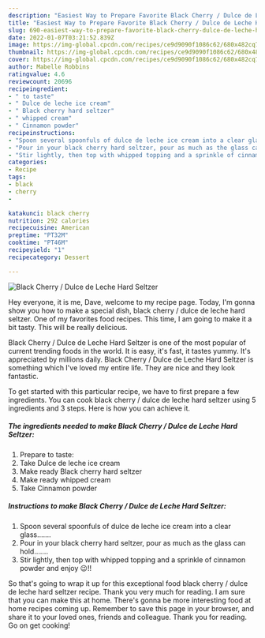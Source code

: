 ```yaml
---
description: "Easiest Way to Prepare Favorite Black Cherry / Dulce de Leche Hard Seltzer"
title: "Easiest Way to Prepare Favorite Black Cherry / Dulce de Leche Hard Seltzer"
slug: 690-easiest-way-to-prepare-favorite-black-cherry-dulce-de-leche-hard-seltzer
date: 2022-01-07T03:21:52.839Z
image: https://img-global.cpcdn.com/recipes/ce9d9090f1086c62/680x482cq70/black-cherry-dulce-de-leche-hard-seltzer-recipe-main-photo.jpg
thumbnail: https://img-global.cpcdn.com/recipes/ce9d9090f1086c62/680x482cq70/black-cherry-dulce-de-leche-hard-seltzer-recipe-main-photo.jpg
cover: https://img-global.cpcdn.com/recipes/ce9d9090f1086c62/680x482cq70/black-cherry-dulce-de-leche-hard-seltzer-recipe-main-photo.jpg
author: Mabelle Robbins
ratingvalue: 4.6
reviewcount: 20696
recipeingredient:
- " to taste"
- " Dulce de leche ice cream"
- " Black cherry hard seltzer"
- " whipped cream"
- " Cinnamon powder"
recipeinstructions:
- "Spoon several spoonfuls of dulce de leche ice cream into a clear glass......."
- "Pour in your black cherry hard seltzer, pour as much as the glass can hold......."
- "Stir lightly, then top with whipped topping and a sprinkle of cinnamon powder and enjoy 😉!!"
categories:
- Recipe
tags:
- black
- cherry
- 

katakunci: black cherry  
nutrition: 292 calories
recipecuisine: American
preptime: "PT32M"
cooktime: "PT46M"
recipeyield: "1"
recipecategory: Dessert

---
```



![Black Cherry / Dulce de Leche Hard Seltzer](https://img-global.cpcdn.com/recipes/ce9d9090f1086c62/680x482cq70/black-cherry-dulce-de-leche-hard-seltzer-recipe-main-photo.jpg)

Hey everyone, it is me, Dave, welcome to my recipe page. Today, I'm gonna show you how to make a special dish, black cherry / dulce de leche hard seltzer. One of my favorites food recipes. This time, I am going to make it a bit tasty. This will be really delicious.



Black Cherry / Dulce de Leche Hard Seltzer is one of the most popular of current trending foods in the world. It is easy, it's fast, it tastes yummy. It's appreciated by millions daily. Black Cherry / Dulce de Leche Hard Seltzer is something which I've loved my entire life. They are nice and they look fantastic.


To get started with this particular recipe, we have to first prepare a few ingredients. You can cook black cherry / dulce de leche hard seltzer using 5 ingredients and 3 steps. Here is how you can achieve it.

<!--inarticleads1-->

##### The ingredients needed to make Black Cherry / Dulce de Leche Hard Seltzer:

1. Prepare  to taste:
1. Take  Dulce de leche ice cream
1. Make ready  Black cherry hard seltzer
1. Make ready  whipped cream
1. Take  Cinnamon powder




<!--inarticleads2-->

##### Instructions to make Black Cherry / Dulce de Leche Hard Seltzer:

1. Spoon several spoonfuls of dulce de leche ice cream into a clear glass.......
1. Pour in your black cherry hard seltzer, pour as much as the glass can hold.......
1. Stir lightly, then top with whipped topping and a sprinkle of cinnamon powder and enjoy 😉!!




So that's going to wrap it up for this exceptional food black cherry / dulce de leche hard seltzer recipe. Thank you very much for reading. I am sure that you can make this at home. There's gonna be more interesting food at home recipes coming up. Remember to save this page in your browser, and share it to your loved ones, friends and colleague. Thank you for reading. Go on get cooking!
